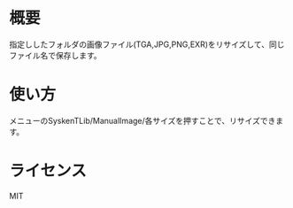  # 概要
 
指定ししたフォルダの画像ファイル(TGA,JPG,PNG,EXR)をリサイズして、同じファイル名で保存します。




# 使い方

メニューのSyskenTLib/ManualImage/各サイズを押すことで、リサイズできます。

# ライセンス
MIT